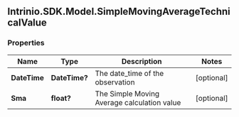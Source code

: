 ## Intrinio.SDK.Model.SimpleMovingAverageTechnicalValue
### Properties

Name | Type | Description | Notes
------------ | ------------- | ------------- | -------------
**DateTime** | **DateTime?** | The date_time of the observation | [optional] 
**Sma** | **float?** | The Simple Moving Average calculation value | [optional] 

